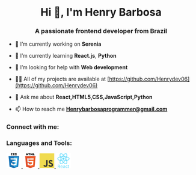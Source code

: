 <h1 align="center">Hi 👋, I'm Henry Barbosa</h1>
<h3 align="center">A passionate frontend developer from Brazil</h3>

- 🔭 I’m currently working on **Serenia**

- 🌱 I’m currently learning **React.js**, **Python**

- 🤝 I’m looking for help with **Web development**

- 👨‍💻 All of my projects are available at [https://github.com/Henrydev06](https://github.com/Henrydev06)

- 💬 Ask me about **React,HTML5,CSS,JavaScript,Python**

- 📫 How to reach me **Henrybarbosaprogrammer@gmail.com**

<h3 align="left">Connect with me:</h3>
<p align="left">
</p>

<h3 align="left">Languages and Tools:</h3>
<p align="left"> <a href="https://www.w3schools.com/css/" target="_blank" rel="noreferrer"> <img src="https://raw.githubusercontent.com/devicons/devicon/master/icons/css3/css3-original-wordmark.svg" alt="css3" width="40" height="40"/> </a> <a href="https://www.w3.org/html/" target="_blank" rel="noreferrer"> <img src="https://raw.githubusercontent.com/devicons/devicon/master/icons/html5/html5-original-wordmark.svg" alt="html5" width="40" height="40"/> </a> <a href="https://developer.mozilla.org/en-US/docs/Web/JavaScript" target="_blank" rel="noreferrer"> <img src="https://raw.githubusercontent.com/devicons/devicon/master/icons/javascript/javascript-original.svg" alt="javascript" width="40" height="40"/> </a> <a href="https://reactjs.org/" target="_blank" rel="noreferrer"> <img src="https://raw.githubusercontent.com/devicons/devicon/master/icons/react/react-original-wordmark.svg" alt="react" width="40" height="40"/> </a> </p>

